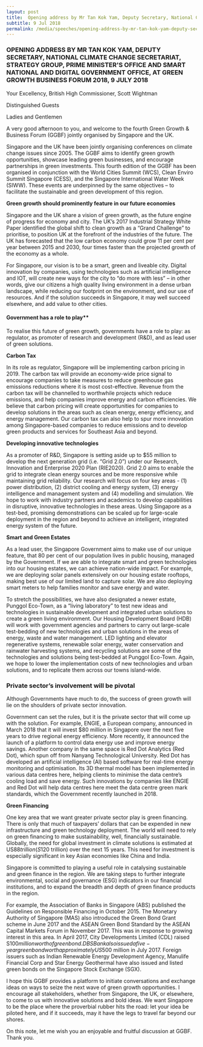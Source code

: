 ```yaml
---
layout: post
title:  Opening address by Mr Tan Kok Yam, Deputy Secretary, National Climate Change Secretariat, Strategy Group, Prime Minister's Office and Smart National and Digital Government Office, at Green Growth Business Forum 2018, 9 July 2018
subtitle: 9 Jul 2018
permalink: /media/speeches/opening-address-by-mr-tan-kok-yam-deputy-secretary-national-climate-change-secretariat-strategy-group-prime-ministers-office-and-smart-national
---
```


### OPENING ADDRESS BY MR TAN KOK YAM, DEPUTY SECRETARY, NATIONAL CLIMATE CHANGE SECRETARIAT, STRATEGY GROUP, PRIME MINISTER'S OFFICE AND SMART NATIONAL AND DIGITAL GOVERNMENT OFFICE, AT GREEN GROWTH BUSINESS FORUM 2018, 9 JULY 2018

Your Excellency, British High Commissioner, Scott Wightman

Distinguished Guests

Ladies and Gentlemen

A very good afternoon to you, and welcome to the fourth Green Growth & Business Forum (GGBF) jointly organised by Singapore and the UK.

Singapore and the UK have been jointly organising conferences on climate change issues since 2005. The GGBF aims to identify green growth opportunities, showcase leading green businesses, and encourage partnerships in green investments. This fourth edition of the GGBF has been organised in conjunction with the World Cities Summit (WCS), Clean Enviro Summit Singapore (CESS), and the Singapore International Water Week (SIWW). These events are underpinned by the same objectives – to facilitate the sustainable and green development of this region.

**Green growth should prominently feature in our future economies**

Singapore and the UK share a vision of green growth, as the future engine of progress for economy and city. The UK’s 2017 Industrial Strategy White Paper identified the global shift to clean growth as a “Grand Challenge” to prioritise, to position UK at the forefront of the industries of the future. The UK has forecasted that the low carbon economy could grow 11 per cent per year between 2015 and 2030, four times faster than the projected growth of the economy as a whole.

For Singapore, our vision is to be a smart, green and liveable city. Digital innovation by companies, using technologies such as artificial intelligence and IOT, will create new ways for the city to “do more with less” – in other words, give our citizens a high quality living environment in a dense urban landscape, while reducing our footprint on the environment, and our use of resources. And if the solution succeeds in Singapore, it may well succeed elsewhere, and add value to other cities.

#### Government has a role to play**

To realise this future of green growth, governments have a role to play: as regulator, as promoter of research and development (R&D), and as lead user of green solutions.

**Carbon Tax**

In its role as regulator, Singapore will be implementing carbon pricing in 2019. The carbon tax will provide an economy-wide price signal to encourage companies to take measures to reduce greenhouse gas emissions reductions where it is most cost-effective. Revenue from the carbon tax will be channelled to worthwhile projects which reduce emissions, and help companies improve energy and carbon efficiencies. We believe that carbon pricing will create opportunities for companies to develop solutions in the areas such as clean energy, energy efficiency, and energy management. Our carbon tax can also help to spur more innovation among Singapore-based companies to reduce emissions and to develop green products and services for Southeast Asia and beyond.

**Developing innovative technologies**

As a promoter of R&D, Singapore is setting aside up to $55 million to develop the next generation grid (i.e. “Grid 2.0”) under our Research, Innovation and Enterprise 2020 Plan (RIE2020). Grid 2.0 aims to enable the grid to integrate clean energy sources and be more responsive while maintaining grid reliability. Our research will focus on four key areas - (1) power distribution, (2) district cooling and energy system, (3) energy intelligence and management system and (4) modelling and simulation. We hope to work with industry partners and academics to develop capabilities in disruptive, innovative technologies in these areas. Using Singapore as a test-bed, promising demonstrations can be scaled up for large-scale deployment in the region and beyond to achieve an intelligent, integrated energy system of the future.

**Smart and Green Estates**

As a lead user, the Singapore Government aims to make use of our unique feature, that 80 per cent of our population lives in public housing, managed by the Government. If we are able to integrate smart and green technologies into our housing estates, we can achieve nation-wide impact. For example, we are deploying solar panels extensively on our housing estate rooftops, making best use of our limited land to capture solar.  We are also deploying smart meters to help families monitor and save energy and water.

To stretch the possibilities, we have also designated a newer estate, Punggol Eco-Town, as a “living laboratory” to test new ideas and technologies in sustainable development and integrated urban solutions to create a green living environment. Our Housing Development Board (HDB) will work with government agencies and partners to carry out large-scale test-bedding of new technologies and urban solutions in the areas of energy, waste and water management. LED lighting and elevator regenerative systems, renewable solar energy, water conservation and rainwater harvesting systems, and recycling solutions are some of the technologies and solutions being test-bedded at Punggol Eco-Town. Again, we hope to lower the implementation costs of new technologies and urban solutions, and to replicate them across our towns island-wide. 

### Private sector’s involvement will be pivotal

Although Governments have much to do, the success of green growth will lie on the shoulders of private sector innovation.

Government can set the rules, but it is the private sector that will come up with the solution. For example, ENGIE, a European company, announced in March 2018 that it will invest $80 million in Singapore over the next five years to drive regional energy efficiency. More recently, it announced the launch of a platform to control data energy use and improve energy savings. Another company in the same space is Red Dot Analytics (Red Dot), which spun off from Nanyang Technological University. Red Dot has developed an artificial intelligence (AI) based software for real-time energy monitoring and optimisation. Its 3D thermal model has been implemented in various data centres here, helping clients to minimise the data centre’s cooling load and save energy. Such innovations by companies like ENGIE and Red Dot will help data centres here meet the data centre green mark standards, which the Government recently launched in 2018.

**Green Financing**

One key area that we want greater private sector play is green financing. There is only that much of taxpayers’ dollars that can be expended in new infrastructure and green technology deployment. The world will need to rely on green financing to make sustainability, well, financially sustainable. Globally, the need for global investment in climate solutions is estimated at US$88 trillion (S$120 trillion) over the next 15 years. This need for investment is especially significant in key Asian economies like China and India.

Singapore is committed to playing a useful role in catalysing sustainable and green finance in the region. We are taking steps to further integrate environmental, social and governance (ESG) indicators in our financial institutions, and to expand the breadth and depth of green finance products in the region.

For example, the Association of Banks in Singapore (ABS) published the Guidelines on Responsible Financing in October 2015. The Monetary Authority of Singapore (MAS) also introduced the Green Bond Grant scheme in June 2017 and the ASEAN Green Bond Standard by the ASEAN Capital Markets Forum in November 2017. This was in response to growing interest in this area. In April 2017, City Developments Limited (CDL) raised S$100 million worth of green bond. DBS Bank also issued a five-year green bond worth approximately US$500 million in July 2017. Foreign issuers such as Indian Renewable Energy Development Agency, Manulife Financial Corp and Star Energy Geothermal have also issued and listed green bonds on the Singapore Stock Exchange (SGX).

I hope this GGBF provides a platform to initiate conversations and exchange ideas on ways to seize the next wave of green growth opportunities. I encourage all stakeholders, whether from Singapore, the UK, or elsewhere, to come to us with innovative solutions and bold ideas. We want Singapore to be the place where the proverbial rubber hits the road: let your idea be piloted here, and if it succeeds, may it have the legs to travel far beyond our shores.

On this note, let me wish you an enjoyable and fruitful discussion at GGBF. Thank you.
